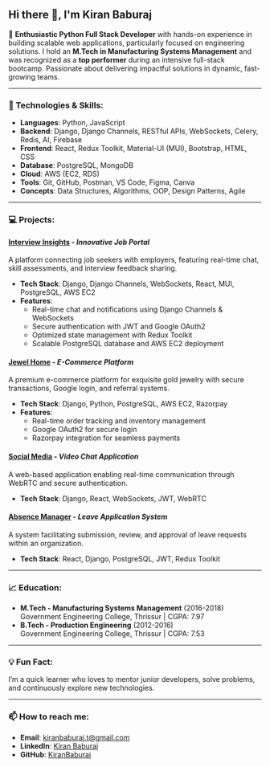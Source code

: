 ## Hi there 👋, I'm Kiran Baburaj

🚀 **Enthusiastic Python Full Stack Developer** with hands-on experience in building scalable web applications, particularly focused on engineering solutions. I hold an **M.Tech in Manufacturing Systems Management** and was recognized as a **top performer** during an intensive full-stack bootcamp. Passionate about delivering impactful solutions in dynamic, fast-growing teams.

---

### 🔧 Technologies & Skills:
- **Languages**: Python, JavaScript
- **Backend**: Django, Django Channels, RESTful APIs, WebSockets, Celery, Redis, AI, Firebase
- **Frontend**: React, Redux Toolkit, Material-UI (MUI), Bootstrap, HTML, CSS
- **Database**: PostgreSQL, MongoDB
- **Cloud**: AWS (EC2, RDS)
- **Tools**: Git, GitHub, Postman, VS Code, Figma, Canva
- **Concepts**: Data Structures, Algorithms, OOP, Design Patterns, Agile

---

### 💻 Projects:

#### **[Interview Insights](https://interviewinsights.site)** - *Innovative Job Portal*
A platform connecting job seekers with employers, featuring real-time chat, skill assessments, and interview feedback sharing.

- **Tech Stack**: Django, Django Channels, WebSockets, React, MUI, PostgreSQL, AWS EC2
- **Features**:
  - Real-time chat and notifications using Django Channels & WebSockets
  - Secure authentication with JWT and Google OAuth2
  - Optimized state management with Redux Toolkit
  - Scalable PostgreSQL database and AWS EC2 deployment

#### **[Jewel Home](https://jewelhome.site)** - *E-Commerce Platform*
A premium e-commerce platform for exquisite gold jewelry with secure transactions, Google login, and referral systems.

- **Tech Stack**: Django, Python, PostgreSQL, AWS EC2, Razorpay
- **Features**:
  - Real-time order tracking and inventory management
  - Google OAuth2 for secure login
  - Razorpay integration for seamless payments

#### **[Social Media](https://github.com/KiranBaburaj/socialmedia-frontend)** - *Video Chat Application*
A web-based application enabling real-time communication through WebRTC and secure authentication.

- **Tech Stack**: Django, React, WebSockets, JWT, WebRTC

#### **[Absence Manager](https://github.com/KiranBaburaj/Absence_Manager_Frontend)** - *Leave Application System*
A system facilitating submission, review, and approval of leave requests within an organization.

- **Tech Stack**: React, Django, PostgreSQL, JWT, Redux Toolkit

---

### 📈 Education:
- **M.Tech - Manufacturing Systems Management** (2016-2018)  
  Government Engineering College, Thrissur | CGPA: 7.97
- **B.Tech - Production Engineering** (2012-2016)  
  Government Engineering College, Thrissur | CGPA: 7.53

---

### 💡 Fun Fact:
I’m a quick learner who loves to mentor junior developers, solve problems, and continuously explore new technologies.

---

### 📫 How to reach me:
- **Email**: [kiranbaburaj.t@gmail.com](mailto:kiranbaburaj.t@gmail.com)
- **LinkedIn**: [Kiran Baburaj](https://www.linkedin.com/in/kiran-baburaj)
- **GitHub**: [KiranBaburaj](https://github.com/KiranBaburaj)
